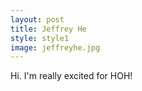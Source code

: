 ```yaml
---
layout: post
title: Jeffrey He
style: style1
image: jeffreyhe.jpg
---
```


Hi. I'm really excited for HOH!
